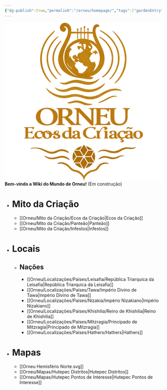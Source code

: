 ```yaml
---
{"dg-publish":true,"permalink":"/orneu/homepage/","tags":["gardenEntry"]}
---
```


![test.png](/img/user/Orneu/Imagens/test.png)
 **Bem-vindo a Wiki do Mundo de Orneu!** (Em construção)

- # Mito da Criação
    - [[Orneu/Mito da Criação/Ecos da Criação\|Ecos da Criação]]
    - [[Orneu/Mito da Criação/Panteão\|Panteão]]
    - [[Orneu/Mito da Criação/Infestos\|Infestos]]
- # Locais
	- ## Nações
		- [[Orneu/Localizações/Países/Leisafia/República Triarquica da Leisafia\|República Triarquica da Leisafia]]
		- [[Orneu/Localizações/Países/Tawa/Império Divino de Tawa\|Império Divino de Tawa]]
		- [[Orneu/Localizações/Países/Nizakia/Império Nizakiano\|Império Nizakiano]]
		- [[Orneu/Localizações/Países/Khishilia/Reino de Khishilia\|Reino de Khishilia]]
		- [[Orneu/Localizações/Países/Mitzragia/Principado de Mitzragia\|Principado de Mitzragia]]
		- [[Orneu/Localizações/Países/Hathers/Hathers\|Hathers]]
- # Mapas
	- [[Orneu Hemisfério Norte.svg]]
	- [[Orneu/Mapas/Hutepec Distritos\|Hutepec Distritos]]
	- [[Orneu/Mapas/Hutepec Pontos de Interesse\|Hutepec Pontos de Interesse]]